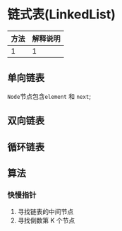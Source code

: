 # 链式表(LinkedList)

| 方法 | 解释说明 |
| ---- | ---- |
| 1 | 1 |

## 单向链表

`Node`节点包含`element` 和 `next`; 
## 双向链表


## 循环链表



## 算法
### 快慢指针
1. 寻找链表的中间节点
2. 寻找倒数第 K 个节点